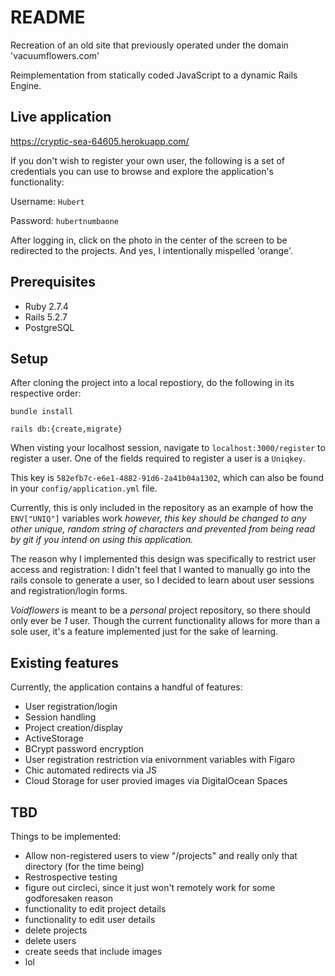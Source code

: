 # README

Recreation of an old site that previously operated under the domain 'vacuumflowers.com'

Reimplementation from statically coded JavaScript to a dynamic Rails Engine. 

## Live application

https://cryptic-sea-64605.herokuapp.com/

If you don't wish to register your own user, the following is a set of credentials you can use to browse and explore the application's functionality:

Username: `Hubert`

Password: `hubertnumbaone`


After logging in, click on the photo in the center of the screen to be redirected to the projects.
And yes, I intentionally mispelled 'orange'.


## Prerequisites
* Ruby 2.7.4
* Rails 5.2.7
* PostgreSQL


## Setup
After cloning the project into a local repostiory, do the following in its respective order:

`bundle install`

`rails db:{create,migrate}`

When visting your localhost session, navigate to `localhost:3000/register` to register a user. One of the fields required to register a user is a `Uniqkey`. 

This key is `582efb7c-e6e1-4882-91d6-2a41b04a1302`, which can also be found in your `config/application.yml` file. 

Currently, this is only included in the repository as an example of how the `ENV["UNIQ"]` variables work _however, this key should be changed to any other unique, random string of characters and prevented from being read by git if you intend on using this application._ 

The reason why I implemented this design was specifically to restrict user access and registration: I didn't feel that I wanted to manually go into the rails console to generate a user, so I decided to learn about user sessions and registration/login forms.

_Voidflowers_ is meant to be a _personal_ project repository, so there should only ever be _1_ user. Though the current functionality allows for more than a sole user, it's a feature implemented just for the sake of learning.


## Existing features
Currently, the application contains a handful of features:

  * User registration/login
  * Session handling
  * Project creation/display
  * ActiveStorage 
  * BCrypt password encryption
  * User registration restriction via enivornment variables with Figaro
  * Chic automated redirects via JS
  * Cloud Storage for user provied images via DigitalOcean Spaces 


## TBD
Things to be implemented:

  * Allow non-registered users to view "/projects" and really only that directory (for the time being) 
  * Restrospective testing 
  * figure out circleci, since it just won't remotely work for some godforesaken reason
  * functionality to edit project details
  * functionality to edit user details
  * delete projects
  * delete users
  * create seeds that include images
  * lol
 
 

